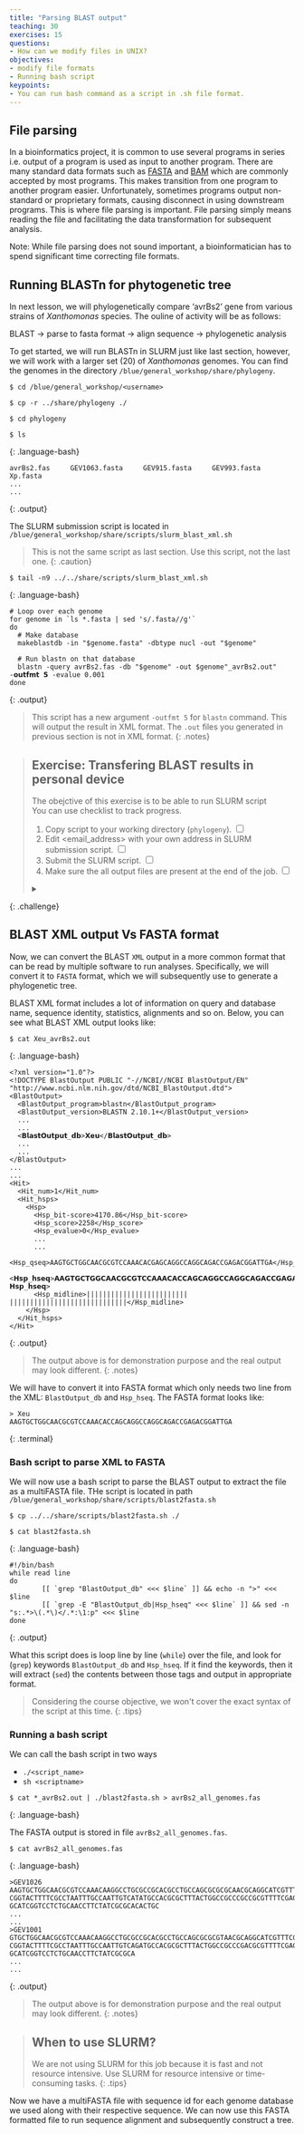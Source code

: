 ```yaml
---
title: "Parsing BLAST output"
teaching: 30
exercises: 15
questions:
- How can we modify files in UNIX?
objectives:
- modify file formats 
- Running bash script
keypoints:
- You can run bash command as a script in .sh file format. 
---
```


## File parsing

In a bioinformatics project, it is common to use several programs in series
i.e. output of a program is used as input to another program. 
There are many standard data formats such as [FASTA](https://en.wikipedia.org/wiki/FASTA_format) and [BAM](https://genome.sph.umich.edu/wiki/BAM) which are 
commonly accepted by most programs. 
This makes transition from one program to another program easier.
Unfortunately, sometimes programs output non-standard or 
proprietary formats, causing disconnect in using downstream programs. 
This is where file parsing is important. 
File parsing simply means reading the file and facilitating the data 
transformation for subsequent analysis.

Note: While file parsing does not sound important, a bioinformatician has 
to spend significant time correcting file formats.

## Running BLASTn for phytogenetic tree

In next lesson, we will phylogenetically compare ‘avrBs2’ gene 
from various strains of *Xanthomonas* species.
The ouline of activity will be as follows:

BLAST &rarr; parse to fasta format &rarr; align sequence &rarr; phylogenetic analysis
 
To get started, we will run BLASTn in SLURM just like last section, 
however, we will work with a larger set (20) of *Xanthomonas* genomes.
You can find the genomes in the directory 
`/blue/general_workshop/share/phylogeny`. 

~~~
$ cd /blue/general_workshop/<username>

$ cp -r ../share/phylogeny ./

$ cd phylogeny

$ ls
~~~
{: .language-bash}

~~~
avrBs2.fas     GEV1063.fasta     GEV915.fasta     GEV993.fasta     Xp.fasta
...
...
~~~
{: .output}

The SLURM submission script is located in `/blue/general_workshop/share/scripts/slurm_blast_xml.sh`

> This is not the same script as last section. Use this script, not the last one.
{: .caution}

~~~
$ tail -n9 ../../share/scripts/slurm_blast_xml.sh
~~~
{: .language-bash}

~~~
# Loop over each genome
for genome in `ls *.fasta | sed 's/.fasta//g'`
do
  # Make database
  makeblastdb -in "$genome.fasta" -dbtype nucl -out "$genome"

  # Run blastn on that database
  blastn -query avrBs2.fas -db "$genome" -out $genome"_avrBs2.out" -𝗼𝘂𝘁𝗳𝗺𝘁 𝟱 -evalue 0.001
done
~~~
{: .output}

> This script has a new argument `-outfmt 5` for `blastn` command. This will output the result in XML format.
> The `.out` files you generated in previous section is not in XML format.
{: .notes}



> ## Exercise: Transfering BLAST results in personal device
> 
> The obejctive of this exercise is to be able to run SLURM script  
> You can use checklist to track progress.
> 1. Copy script to your working directory (`phylogeny`). <input type="checkbox">
> 2. Edit <email_address> with your own address in SLURM submission script. <input type="checkbox">
> 3. Submit the SLURM script. <input type="checkbox">
> 4. Make sure the all output files are present at the end of the job. <input type="checkbox">
> 
> <details markdown="1">
>   <summary></summary>
> ~~~
> #1
> $ cp ../../share/scripts/slurm_blast_xml.sh ./
> 
> #2
> $ nano slurm_blast_xml.sh
> → edit email address → ctrl+x → y
> 
> #3
> $ sbatch slurm_blast_xml.sh
>
> #4
> $ ls *_avrBs2.out | wc -l
> ~~~
> {: .language-bash}
>
> The output of answer #4 should be 20 if everything went fine.  
>
> </details>
{: .challenge}

## BLAST XML output Vs FASTA format

Now, we can convert the BLAST `XML` output in a more common format
that can be read by multiple software to run analyses. 
Specifically, we will convert it to `FASTA` format, which we
will subsequently use to generate a phylogenetic tree.

BLAST XML format includes a lot of information on query and database name, 
sequence identity, statistics, alignments and so on.
Below, you can see what BLAST XML output looks like:

~~~
$ cat Xeu_avrBs2.out
~~~
{: .language-bash}

~~~
<?xml version="1.0"?>
<!DOCTYPE BlastOutput PUBLIC "-//NCBI//NCBI BlastOutput/EN" "http://www.ncbi.nlm.nih.gov/dtd/NCBI_BlastOutput.dtd">
<BlastOutput>
  <BlastOutput_program>blastn</BlastOutput_program>
  <BlastOutput_version>BLASTN 2.10.1+</BlastOutput_version>
  ...
  ...
  <𝗕𝗹𝗮𝘀𝘁𝗢𝘂𝘁𝗽𝘂𝘁_𝗱𝗯>𝗫𝗲𝘂</𝗕𝗹𝗮𝘀𝘁𝗢𝘂𝘁𝗽𝘂𝘁_𝗱𝗯>
  ...
  ...
</BlastOutput>
...
...
<Hit>
  <Hit_num>1</Hit_num>
  <Hit_hsps>
    <Hsp>
      <Hsp_bit-score>4170.86</Hsp_bit-score>
      <Hsp_score>2258</Hsp_score>
      <Hsp_evalue>0</Hsp_evalue>
      ...
      ...
      <Hsp_qseq>AAGTGCTGGCAACGCGTCCAAACACGAGCAGGCCAGGCAGACCGAGACGGATTGA</Hsp_qseq>
      <𝗛𝘀𝗽_𝗵𝘀𝗲𝗾>𝗔𝗔𝗚𝗧𝗚𝗖𝗧𝗚𝗚𝗖𝗔𝗔𝗖𝗚𝗖𝗚𝗧𝗖𝗖𝗔𝗔𝗔𝗖𝗔𝗖𝗖𝗔𝗚𝗖𝗔𝗚𝗚𝗖𝗖𝗔𝗚𝗚𝗖𝗔𝗚𝗔𝗖𝗖𝗚𝗔𝗚𝗔𝗖𝗚𝗚𝗔𝗧𝗧𝗚𝗔</𝗛𝘀𝗽_𝗵𝘀𝗲𝗾>
      <Hsp_midline>||||||||||||||||||||||||| |||||||||||||||||||||||||||||</Hsp_midline>
    </Hsp>
  </Hit_hsps>
</Hit>
~~~
{: .output}

> The output above is for demonstration purpose and the real output may look different.
{: .notes}

We will have to convert it into FASTA format which only needs two line from the XML:
`BlastOutput_db` and `Hsp_hseq`. The FASTA format looks like:

~~~
> Xeu
AAGTGCTGGCAACGCGTCCAAACACCAGCAGGCCAGGCAGACCGAGACGGATTGA
~~~
{: .terminal}

### Bash script to parse XML to FASTA

We will now use a bash script to parse the BLAST output to 
extract the file as a multiFASTA file.
THe script is located in path `/blue/general_workshop/share/scripts/blast2fasta.sh`

~~~
$ cp ../../share/scripts/blast2fasta.sh ./   

$ cat blast2fasta.sh
~~~
{: .language-bash}

~~~
#!/bin/bash
while read line
do
        [[ `grep "BlastOutput_db" <<< $line` ]] && echo -n ">" <<< $line
        [[ `grep -E "BlastOutput_db|Hsp_hseq" <<< $line` ]] && sed -n "s:.*>\(.*\)</.*:\1:p" <<< $line
done
~~~
{: .output}

What this script does is loop line by line (`while`) over the file, 
and look for (`grep`) keywords `BlastOutput_db` and `Hsp_hseq`.
If it find the keywords, then it will extract (`sed`) the contents
between those tags and output in appropriate format.

> Considering the course objective, we won't cover the exact syntax of the script at this time. 
{: .tips}

### Running a bash script

We can call the bash script in two ways

- `./<script_name>`
- `sh <scriptname>`

~~~
$ cat *_avrBs2.out | ./blast2fasta.sh > avrBs2_all_genomes.fas
~~~
{: .language-bash}

The FASTA output is stored in file `avrBs2_all_genomes.fas`.

~~~
$ cat avrBs2_all_genomes.fas
~~~
{: .language-bash}

~~~
>GEV1026
AAGTGCTGGCAACGCGTCCAAACAAGGCCTGCGCCGCACGCCTGCCAGCGCGCGCAACGCAGGCATCGTTTCGCATCCGGG
CGGTACTTTTCGCCTAATTTGCCAATTGTCATATGCCACGCGCTTTACTGGCCGCCCGCCGCGTTTTCGAGGTCATCATGC
GCATCGGTCCTCTGCAACCTTCTATCGCGCACACTGC
...
...
>GEV1001
GTGCTGGCAACGCGTCCAAACAAGGCCTGCGCCGCACGCCTGCCAGCGCGCGTAACGCAGGCATCGTTTCGCATCGGCGGG
CGGTACTTTTCGCCTAATTTGCCAATTGTCAGATGCCACGCGCTTTACTGGCCGCCCGACGCGTTTTCGAGGTCATCATGC
GCATCGGTCCTCTGCAACCTTCTATCGCGCA
...
...
~~~
{: .output}

> The output above is for demonstration purpose and the real output may look different.
{: .notes}

> ## When to use SLURM?
> We are not using SLURM for this job because it is fast and not resource intensive.
> Use SLURM for resource intensive or time-consuming tasks.
{: .tips}

Now we have a multiFASTA file with sequence id for each genome database 
we used along with their respective sequence. 
We can now use this FASTA formatted file to run sequence alignment and 
subsequently construct a tree.
